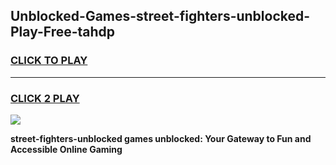 
## Unblocked-Games-street-fighters-unblocked-Play-Free-tahdp
<h3>
<a href="https://premium76.site?title=street-fighters-unblocked&ref=19M">CLICK TO PLAY</a></h3>
<hr>

<h3>
<a href="https://premium76.site?title=street-fighters-unblocked&ref=19M">CLICK 2 PLAY</a>
  
</h3>

<a href="https://premium76.site?title=street-fighters-unblocked&ref=19M"><img src="https://clearcache.store/games.png"></a>


**street-fighters-unblocked games unblocked: Your Gateway to Fun and Accessible Online Gaming**
